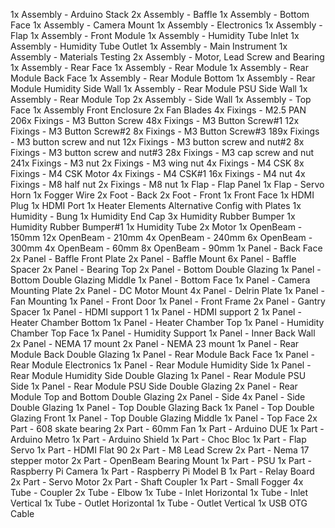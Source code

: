 1x Assembly - Arduino Stack
2x Assembly - Baffle
1x Assembly - Bottom Face
1x Assembly - Camera Mount
1x Assembly - Electronics
1x Assembly - Flap
1x Assembly - Front Module
1x Assembly - Humidity Tube Inlet
1x Assembly - Humidity Tube Outlet
1x Assembly - Main Instrument
1x Assembly - Materials Testing
2x Assembly - Motor, Lead Screw and Bearing
1x Assembly - Rear Face
1x Assembly - Rear Module
1x Assembly - Rear Module Back Face
1x Assembly - Rear Module Bottom
1x Assembly - Rear Module Humidity Side Wall
1x Assembly - Rear Module PSU Side Wall
1x Assembly - Rear Module Top
2x Assembly - Side Wall
1x Assembly - Top Face
1x Assembly Front Enclosure
2x Fan Blades
4x Fixings - M2.5 PAN
206x Fixings - M3 Button Screw
48x Fixings - M3 Button Screw#1
12x Fixings - M3 Button Screw#2
8x Fixings - M3 Button Screw#3
189x Fixings - M3 button screw and nut
12x Fixings - M3 button screw and nut#2
8x Fixings - M3 button screw and nut#3
28x Fixings - M3 cap screw and nut
241x Fixings - M3 nut
2x Fixings - M3 wing nut
4x Fixings - M4 CSK
8x Fixings - M4 CSK Motor
4x Fixings - M4 CSK#1
16x Fixings - M4 nut
4x Fixings - M8 half nut
2x Fixings - M8 nut
1x Flap - Flap Panel
1x Flap - Servo Horn
1x Fogger Wire
2x Foot - Back
2x Foot - Front
1x Front Face
1x HDMI Plug
1x HDMI Port
1x Heater Elements Alternative Config with Plates
1x Humidity - Bung
1x Humidity End Cap
3x Humidity Rubber Bumper
1x Humidity Rubber Bumper#1
1x Humidity Tube
2x Motor
1x OpenBeam - 150mm
12x OpenBeam - 210mm
4x OpenBeam - 240mm
6x OpenBeam - 300mm
4x OpenBeam - 60mm
8x OpenBeam - 90mm
1x Panel - Back Face
2x Panel - Baffle Front Plate
2x Panel - Baffle Mount
6x Panel - Baffle Spacer
2x Panel - Bearing Top
2x Panel - Bottom Double Glazing
1x Panel - Bottom Double Glazing Middle
1x Panel - Bottom Face
1x Panel - Camera Mounting Plate
2x Panel - DC Motor Mount
4x Panel - Delrin Plate
1x Panel - Fan Mounting
1x Panel - Front Door
1x Panel - Front Frame
2x Panel - Gantry Spacer
1x Panel - HDMI support 1
1x Panel - HDMI support 2
1x Panel - Heater Chamber Bottom
1x Panel - Heater Chamber Top
1x Panel - Humidity Chamber Top Face
1x Panel - Humidity Support
1x Panel - Inner Back Wall
2x Panel - NEMA 17 mount
2x Panel - NEMA 23 mount
1x Panel - Rear Module Back Double Glazing
1x Panel - Rear Module Back Face
1x Panel - Rear Module Electronics
1x Panel - Rear Module Humidity Side
1x Panel - Rear Module Humidity Side Double Glazing
1x Panel - Rear Module PSU Side
1x Panel - Rear Module PSU Side Double Glazing
2x Panel - Rear Module Top and Bottom Double Glazing
2x Panel - Side
4x Panel - Side Double Glazing
1x Panel - Top Double Glazing Back
1x Panel - Top Double Glazing Front
1x Panel - Top Double Glazing Middle
1x Panel - Top Face
2x Part - 608 skate bearing
2x Part - 60mm Fan
1x Part - Arduino DUE
1x Part - Arduino Metro
1x Part - Arduino Shield
1x Part - Choc Bloc
1x Part - Flap Servo
1x Part - HDMI Flat 90
2x Part - M8 Lead Screw
2x Part - Nema 17 stepper motor
2x Part - OpenBeam Bearing Mount
1x Part - PSU
1x Part - Raspberry Pi Camera
1x Part - Raspberry Pi Model B
1x Part - Relay Board
2x Part - Servo Motor
2x Part - Shaft Coupler
1x Part - Small Fogger
4x Tube - Coupler
2x Tube - Elbow
1x Tube - Inlet Horizontal
1x Tube - Inlet Vertical
1x Tube - Outlet Horizontal
1x Tube - Outlet Vertical
1x USB OTG Cable

